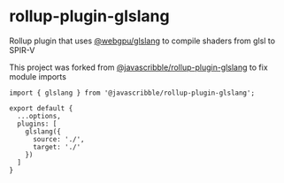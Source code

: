 # rollup-plugin-glslang
Rollup plugin that uses [@webgpu/glslang](https://www.npmjs.com/package/@webgpu/glslang) to compile shaders from glsl to SPIR-V

This project was forked from [@javascribble/rollup-plugin-glslang](https://www.npmjs.com/package/@javascribble/rollup-plugin-glslang) to fix module imports

```
import { glslang } from '@javascribble/rollup-plugin-glslang';

export default {
  ...options,
  plugins: [
    glslang({
      source: './',
      target: './'
    })
  ]
}
```
